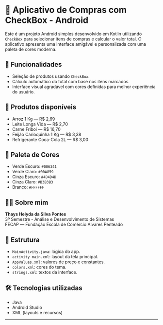 # 🛒 Aplicativo de Compras com CheckBox - Android

Este é um projeto Android simples desenvolvido em Kotlin utilizando `CheckBox` para selecionar itens de compras e calcular o valor total. O aplicativo apresenta uma interface amigável e personalizada com uma paleta de cores moderna.

## 📱 Funcionalidades

- Seleção de produtos usando `CheckBox`.
- Cálculo automático do total com base nos itens marcados.
- Interface visual agradável com cores definidas para melhor experiência do usuário.

## 🧾 Produtos disponíveis

- Arroz 1 Kg — R$ 2,69  
- Leite Longa Vida — R$ 2,70  
- Carne Friboi — R$ 16,70  
- Feijão Carioquinha 1 Kg — R$ 3,38  
- Refrigerante Coca-Cola 2L — R$ 3,00  

## 🎨 Paleta de Cores

- Verde Escuro: `#006341`
- Verde Claro: `#00A859`
- Cinza Escuro: `#4D4D4D`
- Cinza Claro: `#B3B3B3`
- Branco: `#FFFFFF`

## 👩‍💻 Sobre mim

**Thays Helyda da Silva Pontes**  
3º Semestre - Análise e Desenvolvimento de Sistemas  
FECAP — Fundação Escola de Comércio Álvares Penteado

## 📁 Estrutura

- `MainActivity.java`: lógica do app.
- `activity_main.xml`: layout da tela principal.
- `AppValues.xml`: valores de preço e constantes.
- `colors.xml`: cores do tema.
- `strings.xml`: textos da interface.

## 🛠️ Tecnologias utilizadas

- Java
- Android Studio
- XML (layouts e recursos)

---

